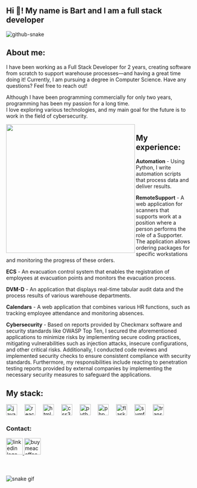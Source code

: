 <h2 align="left">Hi 👋! My name is Bart and I am a full stack developer</h2>

<picture>
  <source media="(prefers-color-scheme: dark)" srcset="https://raw.githubusercontent.com/bartek-barszczewski/bartek-barszczewski/output/dist/github-contribution-grid-snake-dark.svg" />
  <source media="(prefers-color-scheme: light)" srcset="https://raw.githubusercontent.com/bartek-barszczewski/bartek-barszczewski/output/dist/github-contribution-grid-snake.svg" />
  <img alt="github-snake" src="https://raw.githubusercontent.com/bartek-barszczewski/bartek-barszczewski/output/dist/github-contribution-grid-snake.svg" />
</picture>


## About me:
I have been working as a Full Stack Developer for 2 years, creating software from scratch to support warehouse processes—and having a great time doing it! Currently, I am pursuing a degree in Computer Science. Have any questions? Feel free to reach out!

Although I have been programming commercially for only two years, programming has been my passion for a long time.  
I love exploring various technologies, and my main goal for the future is to work in the field of cybersecurity.


<img align="left" height="350" src="https://media1.tenor.com/m/pPKOYQpTO8AAAAAd/monkey-developer.gif"  />


# 
## My experience:
**Automation** - Using Python, I write automation scripts that process data and deliver results.

**RemoteSupport** - A web application for scanners that supports work at a position where a person performs the role of a Supporter. The application allows ordering packages for specific workstations and monitoring the progress of these orders.

**ECS** - An evacuation control system that enables the registration of employees at evacuation points and monitors the evacuation process.

**DVM-D** - An application that displays real-time tabular audit data and the process results of various warehouse departments.

**Calendars** - A web application that combines various HR functions, such as tracking employee attendance and monitoring absences.

**Cybersecurity** - Based on reports provided by Checkmarx software and security standards like OWASP Top Ten, I secured the aforementioned applications to minimize risks by implementing secure coding practices, mitigating vulnerabilities such as injection attacks, insecure configurations, and other critical risks. Additionally, I conducted code reviews and implemented security checks to ensure consistent compliance with security standards.
Furthermore, my responsibilities include reacting to penetration testing reports provided by external companies by implementing the necessary security measures to safeguard the applications.



## My stack:

<div align="left">
  <img src="https://cdn.jsdelivr.net/gh/devicons/devicon/icons/javascript/javascript-original.svg" height="30" alt="javascript logo"  />
  <img width="12" />
  <img src="https://cdn.jsdelivr.net/gh/devicons/devicon/icons/react/react-original.svg" height="30" alt="react logo"  />
  <img width="12" />
  <img src="https://cdn.jsdelivr.net/gh/devicons/devicon/icons/html5/html5-original.svg" height="30" alt="html5 logo"  />
  <img width="12" />
  <img src="https://cdn.jsdelivr.net/gh/devicons/devicon/icons/css3/css3-original.svg" height="30" alt="css3 logo"  />
  <img width="12" />
  <img src="https://cdn.jsdelivr.net/gh/devicons/devicon/icons/python/python-original.svg" height="30" alt="python logo"  />
  <img width="12" />
  <img src="https://cdn.jsdelivr.net/gh/devicons/devicon/icons/php/php-original.svg" height="30" alt="php logo"  />
  <img width="12" />
  <img src="https://cdn.jsdelivr.net/gh/devicons/devicon/icons/flask/flask-original.svg" height="30" alt="flask logo"  />
  <img width="12" />
  <img src="https://cdn.jsdelivr.net/gh/devicons/devicon/icons/symfony/symfony-original.svg" height="30" alt="symfony logo"  />
  <img width="12" />
  <img src="https://cdn.worldvectorlogo.com/logos/t-sql.svg" height="30" alt="transact-sql logo"  />
</div>

### Contact:

<div align="left">
  <a href="https://www.linkedin.com/in/bart%C5%82omiej-barszczewski-full-stack/" target="_blank">
  <img src="https://img.shields.io/static/v1?message=LinkedIn&logo=linkedin&label=&color=0077B5&logoColor=white&labelColor=&style=for-the-badge" height="45" alt="linkedin logo"  />
  </a>
  <a href="https://buymeacoffee.com/sphinnx" target="_blank">
  <img src="https://media2.giphy.com/media/v1.Y2lkPTc5MGI3NjExMW0zeTlqeGoyZm13MW01emNyeGJlOG9ycWt4dmVyNzBieHd5MzAyYiZlcD12MV9pbnRlcm5hbF9naWZfYnlfaWQmY3Q9cw/TDQOtnWgsBx99cNoyH/giphy.gif" height="45" alt="buymeacoffee logo" />
  </a>
</div>

###
<br clear="both">

![snake gif](https://github.combartek-barszczewski/bartek-barszczewski/blob/output/github-contribution-grid-snake.gif)
